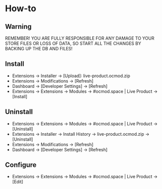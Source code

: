 # How-to

## Warning
REMEMBER! YOU ARE FULLY RESPONSIBLE FOR ANY DAMAGE TO YOUR STORE FILES OR LOSS OF DATA, SO START ALL THE CHANGES BY BACKING UP THE DB AND FILES!

## Install
* Extensions → Installer → [Upload]: live-product.ocmod.zip
* Extensions → Modifications → [Refresh]
* Dashboard → [Developer Settings] → [Refresh]
* Extensions → Extensions → Modules → #ocmod.space | Live Product → [Install]

## Uninstall
* Extensions → Extensions → Modules → #ocmod.space | Live Product → [Uninstall]
* Extensions → Installer → Install History → live-product.ocmod.zip → [Uninstall]
* Extensions → Modifications → [Refresh]
* Dashboard → [Developer Settings] → [Refresh]

## Configure
* Extensions → Extensions → Modules → #ocmod.space | Live Product → [Edit]


